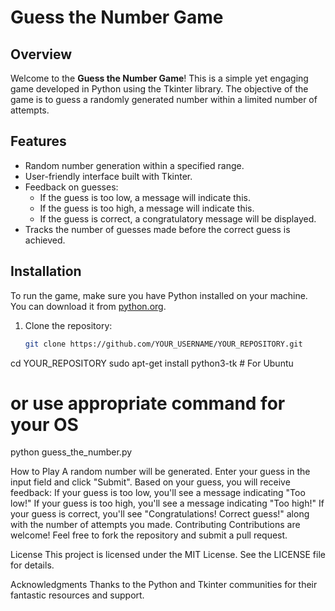 # Guess the Number Game

## Overview
Welcome to the **Guess the Number Game**! This is a simple yet engaging game developed in Python using the Tkinter library. The objective of the game is to guess a randomly generated number within a limited number of attempts.

## Features
- Random number generation within a specified range.
- User-friendly interface built with Tkinter.
- Feedback on guesses:
  - If the guess is too low, a message will indicate this.
  - If the guess is too high, a message will indicate this.
  - If the guess is correct, a congratulatory message will be displayed.
- Tracks the number of guesses made before the correct guess is achieved.

## Installation
To run the game, make sure you have Python installed on your machine. You can download it from [python.org](https://www.python.org/).

1. Clone the repository:
   ```bash
   git clone https://github.com/YOUR_USERNAME/YOUR_REPOSITORY.git


cd YOUR_REPOSITORY
sudo apt-get install python3-tk  # For Ubuntu
# or use appropriate command for your OS

python guess_the_number.py

How to Play
A random number will be generated.
Enter your guess in the input field and click "Submit".
Based on your guess, you will receive feedback:
If your guess is too low, you'll see a message indicating "Too low!"
If your guess is too high, you'll see a message indicating "Too high!"
If your guess is correct, you'll see "Congratulations! Correct guess!" along with the number of attempts you made.
Contributing
Contributions are welcome! Feel free to fork the repository and submit a pull request.

License
This project is licensed under the MIT License. See the LICENSE file for details.

Acknowledgments
Thanks to the Python and Tkinter communities for their fantastic resources and support.




